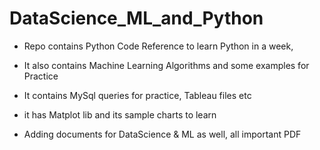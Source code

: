 # DataScience_ML_and_Python

- Repo contains Python Code Reference to learn Python in a week,

- It also contains Machine Learning Algorithms and some examples for Practice

- It contains MySql queries for practice, Tableau files  etc

- it has Matplot lib and its sample charts to learn 

- Adding documents for DataScience & ML as well, all important PDF
